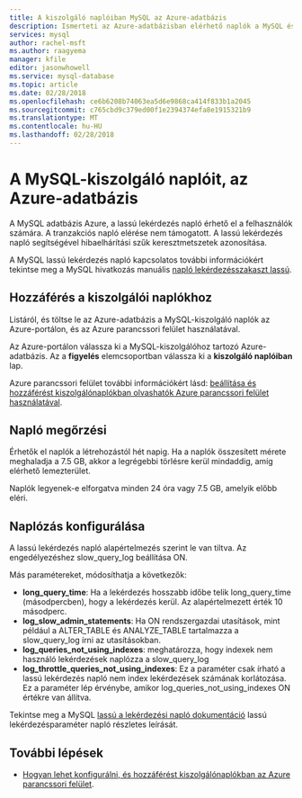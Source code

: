 ```yaml
---
title: A kiszolgáló naplóiban MySQL az Azure-adatbázis
description: Ismerteti az Azure-adatbázisban elérhető naplók a MySQL és a különböző naplózási szintek engedélyezésének a rendelkezésre álló paramétereket.
services: mysql
author: rachel-msft
ms.author: raagyema
manager: kfile
editor: jasonwhowell
ms.service: mysql-database
ms.topic: article
ms.date: 02/28/2018
ms.openlocfilehash: ce6b6208b74063ea5d6e9868ca414f833b1a2045
ms.sourcegitcommit: c765cbd9c379ed00f1e2394374efa8e1915321b9
ms.translationtype: MT
ms.contentlocale: hu-HU
ms.lasthandoff: 02/28/2018
---
```

# <a name="server-logs-in-azure-database-for-mysql"></a>A MySQL-kiszolgáló naplóit, az Azure-adatbázis
A MySQL adatbázis Azure, a lassú lekérdezés napló érhető el a felhasználók számára. A tranzakciós napló elérése nem támogatott. A lassú lekérdezés napló segítségével hibaelhárítási szűk keresztmetszetek azonosítása. 

A MySQL lassú lekérdezés napló kapcsolatos további információkért tekintse meg a MySQL hivatkozás manuális [napló lekérdezésszakaszt lassú](https://dev.mysql.com/doc/refman/5.7/en/slow-query-log.html).

## <a name="access-server-logs"></a>Hozzáférés a kiszolgálói naplókhoz
Listáról, és töltse le az Azure-adatbázis a MySQL-kiszolgáló naplók az Azure-portálon, és az Azure parancssori felület használatával.

Az Azure-portálon válassza ki a MySQL-kiszolgálóhoz tartozó Azure-adatbázis. Az a **figyelés** elemcsoportban válassza ki a **kiszolgáló naplóiban** lap.

Azure parancssori felület további információkért lásd: [beállítása és hozzáférést kiszolgálónaplókban olvashatók Azure parancssori felület használatával](howto-configure-server-logs-in-cli.md).

## <a name="log-retention"></a>Napló megőrzési
Érhetők el naplók a létrehozástól hét napig. Ha a naplók összesített mérete meghaladja a 7.5 GB, akkor a legrégebbi törlésre kerül mindaddig, amíg elérhető lemezterület. 

Naplók legyenek-e elforgatva minden 24 óra vagy 7.5 GB, amelyik előbb eléri.


## <a name="configure-logging"></a>Naplózás konfigurálása 
A lassú lekérdezés napló alapértelmezés szerint le van tiltva. Az engedélyezéshez slow_query_log beállítása ON.

Más paramétereket, módosíthatja a következők:

- **long_query_time**: Ha a lekérdezés hosszabb időbe telik long_query_time (másodpercben), hogy a lekérdezés kerül. Az alapértelmezett érték 10 másodperc.
- **log_slow_admin_statements**: Ha ON rendszergazdai utasítások, mint például a ALTER_TABLE és ANALYZE_TABLE tartalmazza a slow_query_log írni az utasításokban.
- **log_queries_not_using_indexes**: meghatározza, hogy indexek nem használó lekérdezések naplózza a slow_query_log
- **log_throttle_queries_not_using_indexes**: Ez a paraméter csak írható a lassú lekérdezés napló nem index lekérdezések számának korlátozása. Ez a paraméter lép érvénybe, amikor log_queries_not_using_indexes ON értékre van állítva.

Tekintse meg a MySQL [lassú a lekérdezési napló dokumentáció](https://dev.mysql.com/doc/refman/5.7/en/slow-query-log.html) lassú lekérdezésparaméter napló részletes leírását.

## <a name="next-steps"></a>További lépések
- [Hogyan lehet konfigurálni, és hozzáférést kiszolgálónaplókban az Azure parancssori felület](howto-configure-server-logs-in-cli.md).
